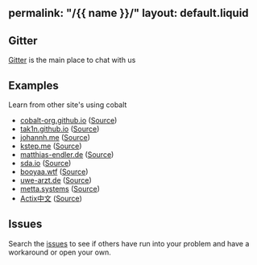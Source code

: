 permalink: "/{{ name }}/"
layout: default.liquid
---
<section class="introduction">
<div class="inner">

## Gitter

[Gitter](https://gitter.im/cobalt-org/cobalt.rs) is the main place to chat with us

## Examples

Learn from other site's using cobalt

- [cobalt-org.github.io](https://cobalt-org.github.io/) ([Source](https://github.com/cobalt-org/cobalt-org.github.io))
- [tak1n.github.io](https://tak1n.github.io) ([Source](https://github.com/tak1n/tak1n.github.io))
- [johannh.me](http://johannh.me) ([Source](https://github.com/johannhof/johannhof.github.io))
- [kstep.me](http://kstep.me) ([Source](https://github.com/kstep/kstep.github.com))
- [matthias-endler.de](https://matthias-endler.de/) ([Source](https://github.com/mre/mre.github.io))
- [sda.io](https://sda.io) ([Source](https://github.com/mfs/blog))
- [booyaa.wtf](https://booyaa.wtf/tags/cobalt/) ([Source](https://github.com/booyaa/booyaa.github.io))
- [uwe-arzt.de](https://uwe-arzt.de) ([Source](https://github.com/uwearzt/site-uwe-arzt.git))
- [metta.systems](https://metta.systems) ([Source](https://github.com/metta-systems/metta.systems))
- [Actix中文](https://actix-cn.github.io/) ([Source](https://github.com/actix-cn/actix-cn-website))

## Issues

Search the [issues](https://github.com/cobalt-org/cobalt.rs/issues) to see if
others have run into your problem and have a workaround or open your own.

</div>
</section>
